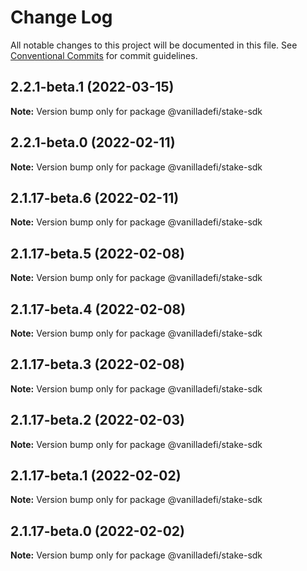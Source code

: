 # Change Log

All notable changes to this project will be documented in this file.
See [Conventional Commits](https://conventionalcommits.org) for commit guidelines.

## 2.2.1-beta.1 (2022-03-15)

**Note:** Version bump only for package @vanilladefi/stake-sdk





## 2.2.1-beta.0 (2022-02-11)

**Note:** Version bump only for package @vanilladefi/stake-sdk





## 2.1.17-beta.6 (2022-02-11)

**Note:** Version bump only for package @vanilladefi/stake-sdk





## 2.1.17-beta.5 (2022-02-08)

**Note:** Version bump only for package @vanilladefi/stake-sdk





## 2.1.17-beta.4 (2022-02-08)

**Note:** Version bump only for package @vanilladefi/stake-sdk





## 2.1.17-beta.3 (2022-02-08)

**Note:** Version bump only for package @vanilladefi/stake-sdk





## 2.1.17-beta.2 (2022-02-03)

**Note:** Version bump only for package @vanilladefi/stake-sdk





## 2.1.17-beta.1 (2022-02-02)

**Note:** Version bump only for package @vanilladefi/stake-sdk





## 2.1.17-beta.0 (2022-02-02)

**Note:** Version bump only for package @vanilladefi/stake-sdk
